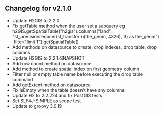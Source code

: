 ## Changelog for v2.1.0

- Update H2GIS to 2.2.0
- Fix getTable method when the user set a subquery
eg h2GIS.getSpatialTable("h2gis").columns("land", "st_precisionreducer(st_transform(the_geom, 4326), 3) as the_geom")
  .filter("limit 1").getSpatialTable()
- Add methods on datasource to create, drop indexes, drop table, drop columns
- Update H2GIS to 2.2.1-SNAPSHOT
- Add row count method on datasource
- Add method to create spatial index on first geometry column
- Filter null or empty table name before executing the drop table command 
- Add getExtent method on datasource
- Fix isEmpty when the table doesn't have any columns
- Update H2 to 2.2.224 and fix PostGIS tests
- Set SLF4J-SIMPLE as scope test
- Update to groovy 3.0.19